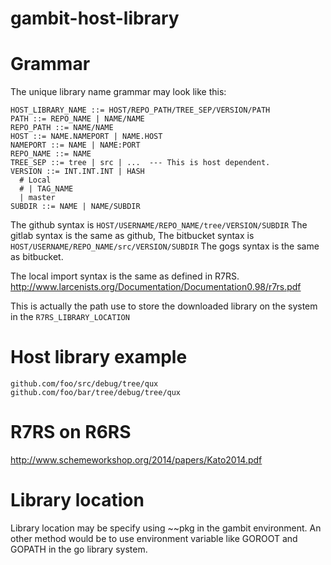 # gambit-host-library

Grammar
=======

The unique library name grammar may look like this:
```
HOST_LIBRARY_NAME ::= HOST/REPO_PATH/TREE_SEP/VERSION/PATH
PATH ::= REPO_NAME | NAME/NAME
REPO_PATH ::= NAME/NAME
HOST ::= NAME.NAMEPORT | NAME.HOST
NAMEPORT ::= NAME | NAME:PORT
REPO_NAME ::= NAME
TREE_SEP ::= tree | src | ...  --- This is host dependent.
VERSION ::= INT.INT.INT | HASH 
  # Local
  # | TAG_NAME 
  | master
SUBDIR ::= NAME | NAME/SUBDIR
```

The github syntax is `HOST/USERNAME/REPO_NAME/tree/VERSION/SUBDIR`
The gitlab syntax is the same as github,
The bitbucket syntax is `HOST/USERNAME/REPO_NAME/src/VERSION/SUBDIR`
The gogs syntax is the same as bitbucket.

The local import syntax is the same as defined in R7RS.
http://www.larcenists.org/Documentation/Documentation0.98/r7rs.pdf

This is actually the path use to store the downloaded library on the system
in the `R7RS_LIBRARY_LOCATION`

Host library example
====================
```
github.com/foo/src/debug/tree/qux
github.com/foo/bar/tree/debug/tree/qux
```

R7RS on R6RS 
============
http://www.schemeworkshop.org/2014/papers/Kato2014.pdf


Library location
================
Library location may be specify using ~~pkg in the gambit environment.
An other method would be to use environment variable like GOROOT and GOPATH
in the go library system.

